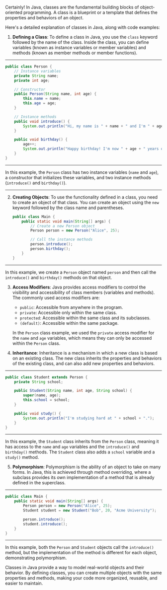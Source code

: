 Certainly! In Java, classes are the fundamental building blocks of object-oriented programming. A class is a blueprint or a template that defines the properties and behaviors of an object.

Here's a detailed explanation of classes in Java, along with code examples:

1. **Defining a Class**:
   To define a class in Java, you use the `class` keyword followed by the name of the class. Inside the class, you can define variables (known as instance variables or member variables) and methods (known as member methods or member functions).
--------------------------------------------------------------------------------------
   ```java
   public class Person {
       // Instance variables
       private String name;
       private int age;

       // Constructor
       public Person(String name, int age) {
           this.name = name;
           this.age = age;
       }

       // Instance methods
       public void introduce() {
           System.out.println("Hi, my name is " + name + " and I'm " + age + " years old.");
       }

       public void birthday() {
           age++;
           System.out.println("Happy birthday! I'm now " + age + " years old.");
       }
   }
   ```
--------------------------------------------------------------------------------------

   In this example, the `Person` class has two instance variables (`name` and `age`), a constructor that initializes these variables, and two instance methods (`introduce()` and `birthday()`).

--------------------------------------------------------------------------------------
2. **Creating Objects**:
   To use the functionality defined in a class, you need to create an object of that class. You can create an object using the `new` keyword followed by the class name and parentheses.

   ```java
   public class Main {
       public static void main(String[] args) {
           // Create a new Person object
           Person person = new Person("Alice", 25);

           // Call the instance methods
           person.introduce();
           person.birthday();
       }
   }
   ```
--------------------------------------------------------------------------------------

   In this example, we create a `Person` object named `person` and then call the `introduce()` and `birthday()` methods on that object.

3. **Access Modifiers**:
   Java provides access modifiers to control the visibility and accessibility of class members (variables and methods). The commonly used access modifiers are:
   - `public`: Accessible from anywhere in the program.
   - `private`: Accessible only within the same class.
   - `protected`: Accessible within the same class and its subclasses.
   - `(default)`: Accessible within the same package.

   In the `Person` class example, we used the `private` access modifier for the `name` and `age` variables, which means they can only be accessed within the `Person` class.

4. **Inheritance**:
   Inheritance is a mechanism in which a new class is based on an existing class. The new class inherits the properties and behaviors of the existing class, and can also add new properties and behaviors.

--------------------------------------------------------------------------------------
   ```java
   public class Student extends Person {
       private String school;

       public Student(String name, int age, String school) {
           super(name, age);
           this.school = school;
       }

       public void study() {
           System.out.println("I'm studying hard at " + school + ".");
       }
   }
   ```

--------------------------------------------------------------------------------------
   In this example, the `Student` class inherits from the `Person` class, meaning it has access to the `name` and `age` variables and the `introduce()` and `birthday()` methods. The `Student` class also adds a `school` variable and a `study()` method.

5. **Polymorphism**:
   Polymorphism is the ability of an object to take on many forms. In Java, this is achieved through method overriding, where a subclass provides its own implementation of a method that is already defined in the superclass.

--------------------------------------------------------------------------------------
   ```java
   public class Main {
       public static void main(String[] args) {
           Person person = new Person("Alice", 25);
           Student student = new Student("Bob", 20, "Acme University");

           person.introduce();
           student.introduce();
       }
   }
   ```
--------------------------------------------------------------------------------------

   In this example, both the `Person` and `Student` objects call the `introduce()` method, but the implementation of the method is different for each object, demonstrating polymorphism.

Classes in Java provide a way to model real-world objects and their behavior. By defining classes, you can create multiple objects with the same properties and methods, making your code more organized, reusable, and easier to maintain.
